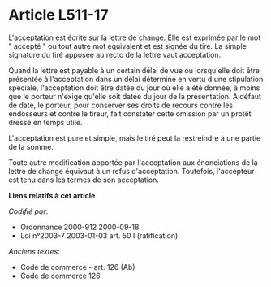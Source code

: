 # Article L511-17

L'acceptation est écrite sur la lettre de change. Elle est exprimée par le mot " accepté " ou tout autre mot équivalent et
est signée du tiré. La simple signature du tiré apposée au recto de la lettre vaut acceptation.

Quand la lettre est payable à un certain délai de vue ou lorsqu'elle doit être présentée à l'acceptation dans un délai
déterminé en vertu d'une stipulation spéciale, l'acceptation doit être datée du jour où elle a été donnée, à moins que le
porteur n'exige qu'elle soit datée du jour de la présentation. A défaut de date, le porteur, pour conserver ses droits de
recours contre les endosseurs et contre le tireur, fait constater cette omission par un protêt dressé en temps utile.

L'acceptation est pure et simple, mais le tiré peut la restreindre à une partie de la somme.

Toute autre modification apportée par l'acceptation aux énonciations de la lettre de change équivaut à un refus
d'acceptation. Toutefois, l'accepteur est tenu dans les termes de son acceptation.

**Liens relatifs à cet article**

_Codifié par_:

  - Ordonnance 2000-912 2000-09-18
  - Loi n°2003-7 2003-01-03 art. 50 I (ratification)

_Anciens textes_:

  - Code de commerce - art. 126 (Ab)
  - Code de commerce 126
